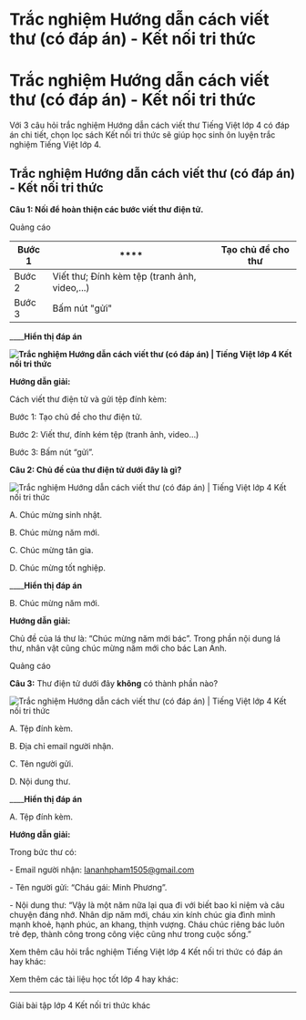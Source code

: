 # Trắc nghiệm Hướng dẫn cách viết thư (có đáp án) - Kết nối tri thức

# Trắc nghiệm Hướng dẫn cách viết thư (có đáp án) - Kết nối tri thức

Với 3 câu hỏi trắc nghiệm Hướng dẫn cách viết thư Tiếng Việt lớp 4 có đáp án chi tiết, chọn lọc sách Kết nối tri thức sẽ giúp học sinh ôn luyện trắc nghiệm Tiếng Việt lớp 4.

## Trắc nghiệm Hướng dẫn cách viết thư (có đáp án) - Kết nối tri thức

**Câu 1: Nối để hoàn thiện các bước viết thư điện tử.**

Quảng cáo

Bước 1 |  **** |  Tạo chủ đề cho thư  
---|---|---  
Bước 2 |  Viết thư; Đính kèm tệp (tranh ảnh, video,...)  
Bước 3 |  Bấm nút "gửi"  
____**Hiển thị đáp án**

**![Trắc nghiệm Hướng dẫn cách viết thư \(có đáp án\) | Tiếng Việt lớp 4 Kết nối tri thức](https://vietjack.com/tieng-viet-4-kn/images/trac-nghiem-viet-huong-dan-cach-viet-thu-251015.PNG)**

**Hướng dẫn giải:**

Cách viết thư điện tử và gửi tệp đính kèm: 

Bước 1: Tạo chủ đề cho thư điện tử. 

Bước 2: Viết thư, đính kém tệp (tranh ảnh, video…)

Bước 3: Bấm nút “gửi”. 

**Câu 2: Chủ đề của thư điện tử dưới đây là gì?**

![Trắc nghiệm Hướng dẫn cách viết thư \(có đáp án\) | Tiếng Việt lớp 4 Kết nối tri thức](https://vietjack.com/tieng-viet-4-kn/images/trac-nghiem-viet-huong-dan-cach-viet-thu-251016.PNG)

A. Chúc mừng sinh nhật.

B. Chúc mừng năm mới.

C. Chúc mừng tân gia.

D. Chúc mừng tốt nghiệp.

____**Hiển thị đáp án**

B. Chúc mừng năm mới.

**Hướng dẫn giải:**

Chủ đề của lá thư là: “Chúc mừng năm mới bác”. Trong phần nội dung lá thư, nhân vật cũng chúc mừng năm mới cho bác Lan Anh. 

Quảng cáo

**Câu 3:** Thư điện tử dưới đây **không** có thành phần nào?

![Trắc nghiệm Hướng dẫn cách viết thư \(có đáp án\) | Tiếng Việt lớp 4 Kết nối tri thức](https://vietjack.com/tieng-viet-4-kn/images/trac-nghiem-viet-huong-dan-cach-viet-thu-251017.PNG)

A. Tệp đính kèm.

B. Địa chỉ email người nhận.

C. Tên người gửi.

D. Nội dung thư.

____**Hiển thị đáp án**

A. Tệp đính kèm.

**Hướng dẫn giải:**

Trong bức thư có:

\- Email người nhận: lananhpham1505@gmail.com

\- Tên người gửi: “Cháu gái: Minh Phương”. 

\- Nội dung thư: “Vậy là một năm nữa lại qua đi với biết bao kỉ niệm và câu chuyện đáng nhớ. Nhân dịp năm mới, cháu xin kính chúc gia đình mình mạnh khoẻ, hạnh phúc, an khang, thịnh vượng. Cháu chúc riêng bác luôn trẻ đẹp, thành công trong công việc cũng như trong cuộc sống.”

Xem thêm câu hỏi trắc nghiệm Tiếng Việt lớp 4 Kết nối tri thức có đáp án hay khác:

Xem thêm các tài liệu học tốt lớp 4 hay khác:

* * *

Giải bài tập lớp 4 Kết nối tri thức khác
